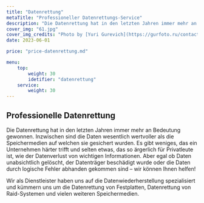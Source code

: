 ```yaml
---
title: "Datenrettung"
metaTitle: "Professioneller Datenrettungs-Service"
description: "Die Datenrettung hat in den letzten Jahren immer mehr an Bedeutung gewonnen."
cover_img: "61.jpg"
cover_img_credits: "Photo by [Yuri Gurevich](https://gurfoto.ru/contacts/?utm_source=unsplash&utm_medium=referral&utm_content=creditCopyText) on [GurFoto](https://gurfoto.ru/?utm_source=unsplash&utm_medium=referral&utm_content=creditCopyText)"
date: 2023-06-01

price: "price-datenrettung.md"

menu:
    top:
        weight: 30
        idetifier: "datenrettung"
    service:
        weight: 30
---
```


## Professionelle Datenrettung

Die Datenrettung hat in den letzten Jahren immer mehr an Bedeutung gewonnen. Inzwischen sind die Daten wesentlich wertvoller als die Speichermedien auf welchen sie gesichert wurden. Es gibt weniges, das ein Unternehmen härter trifft und selten etwas, das so ärgerlich für Privatleute ist, wie der Datenverlust von wichtigen Informationen. Aber egal ob Daten unabsichtlich gelöscht, der Datenträger beschädigt wurde oder die Daten durch logische Fehler abhanden gekommen sind – wir können Ihnen helfen!

Wir als Dienstleister haben uns auf die Datenwiederherstellung spezialisiert und kümmern uns um die Datenrettung von Festplatten, Datenrettung von Raid-Systemen und vielen weiteren Speichermedien.
